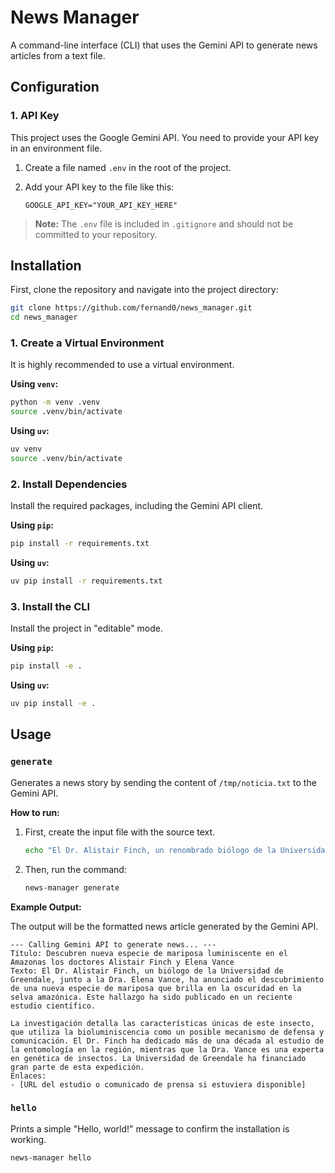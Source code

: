 # News Manager

A command-line interface (CLI) that uses the Gemini API to generate news articles from a text file.

## Configuration

### 1. API Key

This project uses the Google Gemini API. You need to provide your API key in an environment file.

1.  Create a file named `.env` in the root of the project.
2.  Add your API key to the file like this:

    ```
    GOOGLE_API_KEY="YOUR_API_KEY_HERE"
    ```

> **Note:** The `.env` file is included in `.gitignore` and should not be committed to your repository.

## Installation

First, clone the repository and navigate into the project directory:

```bash
git clone https://github.com/fernand0/news_manager.git
cd news_manager
```

### 1. Create a Virtual Environment

It is highly recommended to use a virtual environment.

**Using `venv`:**
```bash
python -m venv .venv
source .venv/bin/activate
```

**Using `uv`:**
```bash
uv venv
source .venv/bin/activate
```

### 2. Install Dependencies

Install the required packages, including the Gemini API client.

**Using `pip`:**
```bash
pip install -r requirements.txt
```

**Using `uv`:**
```bash
uv pip install -r requirements.txt
```

### 3. Install the CLI

Install the project in "editable" mode.

**Using `pip`:**
```bash
pip install -e .
```

**Using `uv`:**
```bash
uv pip install -e .
```

## Usage

### `generate`

Generates a news story by sending the content of `/tmp/noticia.txt` to the Gemini API.

**How to run:**

1.  First, create the input file with the source text.
    ```bash
    echo "El Dr. Alistair Finch, un renombrado biólogo de la Universidad de Greendale, ha publicado un estudio que detalla el descubrimiento de una nueva especie de mariposa luminiscente en la selva amazónica. El estudio fue co-escrito por la Dra. Elena Vance." > /tmp/noticia.txt
    ```

2.  Then, run the command:
    ```bash
    news-manager generate
    ```

**Example Output:**

The output will be the formatted news article generated by the Gemini API.
```
--- Calling Gemini API to generate news... ---
Título: Descubren nueva especie de mariposa luminiscente en el Amazonas los doctores Alistair Finch y Elena Vance
Texto: El Dr. Alistair Finch, un biólogo de la Universidad de Greendale, junto a la Dra. Elena Vance, ha anunciado el descubrimiento de una nueva especie de mariposa que brilla en la oscuridad en la selva amazónica. Este hallazgo ha sido publicado en un reciente estudio científico.

La investigación detalla las características únicas de este insecto, que utiliza la bioluminiscencia como un posible mecanismo de defensa y comunicación. El Dr. Finch ha dedicado más de una década al estudio de la entomología en la región, mientras que la Dra. Vance es una experta en genética de insectos. La Universidad de Greendale ha financiado gran parte de esta expedición.
Enlaces:
- [URL del estudio o comunicado de prensa si estuviera disponible]
```

### `hello`

Prints a simple "Hello, world!" message to confirm the installation is working.

```bash
news-manager hello
```
